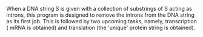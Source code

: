 When a DNA string S is given with a collection of substrings of S acting as introns, this program is designed to remove the introns from the DNA string as its first job. This is followed by two upcoming tasks, namely, transcription ( mRNA is obtained) and translation (the 'unique' protein string is obtained).  
